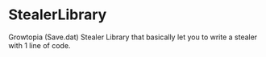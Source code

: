 # StealerLibrary
Growtopia (Save.dat) Stealer Library that basically let you to write a stealer with 1 line of code.
